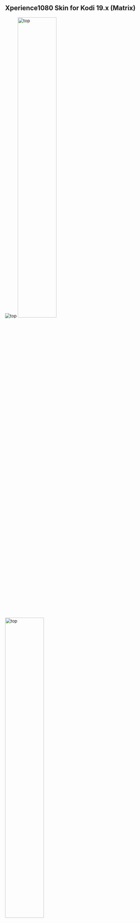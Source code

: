 ## Xperience1080 Skin for Kodi 19.x (Matrix)

<img alt="top" src="https://i.imgur.com/KNRKvtH.jpg">
<img alt="top" src="https://i.imgur.com/d8klD2w.jpeg" width="50%">
<img alt="top" src="https://i.imgur.com/KCw4W2o.jpeg" width="50%">


[More Screenshots](https://imgur.com/a/fAIe172)

Xperience1080 is one of the most beautiful skin for Kodi that was ever created.

#### Features

* Clean and simple user interface
* Smooth transitions and animations
* Flat theme, taking inspiration from Microsoft Metro
* Supports multiple languages
* Support for low powered devices
* Quick Media Guide to easily access latest statistics


#### Credit to `Black and his work, of which this is a continuation.

#### Further information
See http://forum.kodi.tv/forumdisplay.php?fid=197 for more information.

#### Licence
Please make sure you observe the skin's licence. All parts, including textures, are for non-commercial use.
